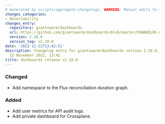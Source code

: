```yaml
---
# Generated by scripts/aggregate-changelogs. WARNING: Manual edits to this files will be overwritten.
changes_categories:
- Observability
changes_entry:
  repository: giantswarm/dashboards
  url: https://github.com/giantswarm/dashboards/blob/master/CHANGELOG.md#2180---2022-11-22
  version: 2.18.0
  version_tag: v2.18.0
date: '2022-11-22T13:42:51'
description: Changelog entry for giantswarm/dashboards version 2.18.0, published on
  22 November 2022, 13:42.
title: dashboards release v2.18.0
---
```


### Changed
- Add namespace to the Flux reconciliation duration graph.
### Added
- Add user metrics for API audit logs.
- Add private dashboard for Crossplane.
